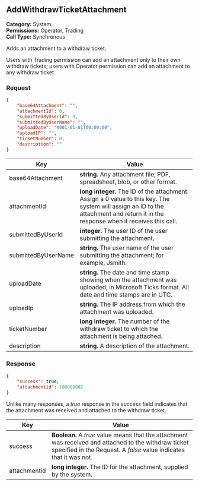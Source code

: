 ## AddWithdrawTicketAttachment

**Category:** System<br />**Permissions:** Operator, Trading<br />**Call Type:** Synchronous

Adds an attachment to a withdraw ticket.

Users with Trading permission can add an attachment only to their own withdraw tickets; users with Operator permission can add an attachment to any withdraw ticket.

### Request

```json
{
    "base64Attachment": "",
    "attachmentId": 0,
    "submittedByUserId": 0,
    "submittedByUserName": "",
    "uploadDate": "0001-01-01T00:00:00",
    "uploadIP": "",
    "ticketNumber": 0,
    "description": ""
}
```

| Key                 | Value                                                        |
| ------------------- | ------------------------------------------------------------ |
| base64Attachment    | **string.** Any attachment file; PDF, spreadsheet, blob, or other format. |
| attachmentId        | **long integer.** The ID of the attachment. Assign a 0 value to this key. The system will assign an ID to the attachment and return it in the response when it receives this call. |
| submittedByUserId   | **integer.** The user ID of the user submitting the attachment. |
| submittedByUserName | **string.** The user name of the user submitting the attachment; for example, Jsmith. |
| uploadDate          | **string.** The date and time stamp showing when the attachment was uploaded, in Microsoft Ticks format. All date and time stamps are in UTC. |
| uploadIp            | **string.** The IP address from which the attachment was uploaded. |
| ticketNumber        | **long integer.** The number of the withdraw ticket to which the attachment is being attached. |
| description         | **string.** A description of the attachment.                 |

### Response

```json
{
    "success": true,
    "attachmentid": 100000002
}
```

Unlike many responses, a *true* response in the *success* field indicates that the attachment was received and attached to the withdraw  ticket.

| Key          | Value                                                        |
| ------------ | ------------------------------------------------------------ |
| success      | **Boolean.** A *true* value means that the attachment was received and attached to the withdraw ticket specified in the Request. A *false* value indicates that it was not. |
| attachmentid | **long integer.** The ID for the attachment, supplied by the system. |

